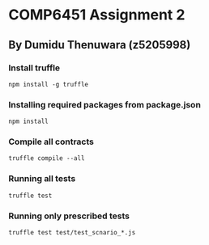 # COMP6451 Assignment 2
## By Dumidu Thenuwara (z5205998)

### Install truffle
```
npm install -g truffle
```

### Installing required packages from package.json
```
npm install
```

### Compile all contracts
```
truffle compile --all
```

### Running all tests
```
truffle test
```

### Running only prescribed tests
```
truffle test test/test_scnario_*.js
```



